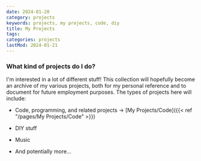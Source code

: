 ```yaml
---
date: 2024-01-20
category: projects
keywords: projects, my projects, code, diy
title: My Projects
tags:
categories: projects
lastMod: 2024-01-21
---
```

### What kind of projects do I do?
I'm interested in a lot of different stuff! This collection will hopefully become an archive of my various projects, both for my personal reference and to document for future employment purposes. The types of projects here will include:

  + Code, programming, and related projects -> [My Projects/Code]({{< ref "/pages/My Projects/Code" >}})

  + DIY stuff

  + Music

  + And potentially more...
